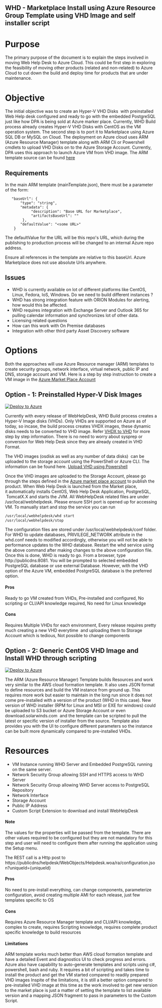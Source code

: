 WHD - Marketplace Install using Azure Resource Group Template using VHD Image and self installer script
---------------------------------------------------------------------

# Purpose
The primary purpose of the document is to explain the steps involved in moving Web Help Desk to Azure Cloud. This could be first step in exploring the feasibility of moving other products (related and non-related) to Azure Cloud to cut down the build and deploy time for products that are under maintenance. 

# Objective
The initial objective was to create an Hyper-V VHD Disks  with preinstalled Web Help desk configured and ready to go with the embedded PostgreSQL just like how DPA is being sold at Azure marker place. Currently, WHD Build process already creates Hyper-V VHD Disks with CentOS as the VM operation system. The second step is to port it to Marketplace using Azure SQL DB or MySQL on Cloud. The deployment on Azure cloud uses ARM (Azure Resource Manager) template along with ARM Cli or Powershell cmdlets to upload VHD Disks on to the Azure Storage Account. Currently, DPA uses this approach to launch Azure VM from VHD image. The ARM template source can be found [here](https://github.com/solarwinds/marketplaces/blob/master/azure/whd/templates/template.json)

## Requirements

In the main ARM template (mainTemplate.json), there must be a parameter of the form:
```
   "baseUrl": {
       "type": "string",
       "metadata": {
            "description": "Base URL for Marketplace",
            "artifactsBaseUrl": ""
        },
       "defaultValue": "<some URL>"
    }
```
The defaultValue for the URL will be this repo's URL, which during the publishing to production process will be changed to an internal Azure repo address.
 
Ensure all references in the template are relative to this baseUrl. Azure Marketplace does not use absolute Urls anywhere.

## Issues
* WHD is currently available on lot of different platforms like CentOS, Linux, Fedora, IoS, Windows. Do we need to build different instances ?
* WHD has strong integration feature with ORION Modules for alerting, how would this be affected.
* WHD requires integration with Exchange Server and Outlook 365 for pulling calendar information and synchronizes lot of other data.
* Licensing related questions
* How can this work with On Premise databases
* Integration with other third party Asset Discovery software

# Options

Both the approaches will use Azure Resource manager (ARM) templates to create security groups, network interface, virtual network, public IP and DNS, storage account and VM. Here is a step by step instruction to create a VM image in the [Azure Market Place Account](https://docs.microsoft.com/en-us/azure/marketplace-publishing/marketplace-publishing-vm-image-creation)

## Option - 1: Preinstalled Hyper-V Disk Images

[![Deploy to Azure](http://azuredeploy.net/deploybutton.png)](https://portal.azure.com/#create/Microsoft.Template/uri/https%3A%2F%2Fraw.githubusercontent.com%2Fsolarwinds%2Fmarketplaces%2Fmaster%2Fazure%2Fwhd%2Ftemplates%2FmainTemplate.json)

Currently with every release of WebHelpDesk, WHD Build process creates a Hyper-V Image disks (VHDs). Only VHDs are supported on Azure as of today, so incase, the build process creates VHDX images, these dynamic disks needs to be converted to VHD image. Refer [VHDX to VHD](https://blogs.technet.microsoft.com/cbernier/2013/08/29/converting-hyper-v-vhdx-to-vhd-file-formats-for-use-in-windows-azure/) for more step by step information. There is no need to worry about sysprep or conversion for Web Help Desk since they are already created in VHD Format.

The VHD images (osdisk as well as any number of data disks)  can be uploaded to the storage account using the PowerShell or Azure CLI. The information can be found here. [Upload VHD using Powershell](https://blogs.infosupport.com/creating-a-vm-in-azure-based-on-an-uploaded-vhd/)

Once the VHD images are uploaded to the Storage Account, please go through the steps defined in the [Azure market place account](https://docs.microsoft.com/en-us/azure/marketplace-publishing/marketplace-publishing-vm-image-creation) to publish the product. When Web Help Desk is launched from the Market place, it automatically installs CentOS, Web Help Desk Application, PostgreSQL,  TomcatX.X and starts the JVM. All WebHelpDesk related files are under /usr/local/webhelpdesk. Please ensure SSH port is opened up for accessing VM. To manually start and stop the service you can run

```sh
/usr/local/webhelpdesk/whd start 
/usr/local/webhelpdesk/stop
```

The configuration files are stored under /usr/local/webhelpdesk/conf folder. For WHD to update databases, PRIVILEGE_NETWORK attribute in the whd.conf needs to modified accordingly, otherwise you will not be able to performance updates to the WHD database. Restart the whd service using the above command after making changes to the above configuration file. Once this is done, WHD is ready to go. From a browser, type http://publicdns:8081. You will be prompted to selected embedded PostgreSQL database or use external Database. However, with the VHD option of the Azure VM, embedded PostgreSQL database is the preferred option.

#### Pros
Ready to go VM created from VHDs, Pre-installed and configured, No scripting or CLI/API knowledge required, No need for Linux knowledge

#### Cons
Requires Multiple VHDs for each environment, Every release requires pretty much creating a new VHD everytime  and uploading them to Storage Account which is tedious, Not possible to change components

## Option - 2: Generic CentOS VHD Image and Install WHD through scripting

[![Deploy to Azure](http://azuredeploy.net/deploybutton.png)](https://portal.azure.com/#create/Microsoft.Template/uri/https%3A%2F%2Fraw.githubusercontent.com%2Fsolarwinds%2Fmarketplaces%2Fmaster%2Fazure%2Fwhd%2Ftemplates%2Finstall%2FmainTemplate.json)

The ARM (Azure Resource Manager) Template builds Resources and work very similar to the AWS cloud formation template. It also uses JSON format to define resources and build the VM instance from ground up. This requires more work but easier to maintain in the long run since it does not come pre-installed with a version of the product (WHD in this case). New version of WHD installer (RPM for Linux and MSI or EXE for windows) could be uploaded to S3 bucket or Azure Storage Account or even download.solarwinds.com  and the template can be scripted to pull the latest or specific version of installer from the source. Template also provides you with the UI to configure different parameters so the instance can be built more dynamically compared to pre-installed VHDs.

Resources
========
* VM Instance running WHD Server and Embedded PostgreSQL running on the same server.
* Network Security Group allowing SSH and HTTPS access to WHD Server
* Network Security Group allowing WHD Server access to PostgreSQL Repository
* Network Interface
* Storage Account
* Public IP Address
* Custom Script Extension to download and install WebHelpDesk

#### Note

The values for the properties will be passed from the template. There are other values required to be configured but they are not mandatory for this step and user will need to configure them after running the application using the Setup menu.

The REST call is a Http post to https://publicdns/helpdesk/WebObjects/Helpdesk.woa/ra/configuration.json?uniqueId={uniqueId}

#### Pros

No need to pre-install everything, can change components, parameterize configuration, avoid creating multiple AMI for each release, just few templates specific to OS

#### Cons

Requires Azure Resource Manager template and CLI/API knowledge, complex to create, requires Scripting knowledge, requires complete product specific knowledge to build resources
 
#### Limitations

ARM template works much better than AWS cloud formation template and have a detailed Event and diagnostics UI to check progress and errors. Azure also have capability to auto-generate templates and scripts using c#, powershell, bash and ruby. It requires a bit of scripting and takes time to install the product and get the VM started compared to readily prepared VHD images Inspite of the limitations, it is still a better option compared to pre-installed VHD image at this time as the work involved to get new version to the market place is just a matter of setting the template to list available version and a mapping JSON fragment to pass in parameters to the Custom Script.
